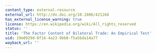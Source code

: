 ```yaml
---
content_type: external-resource
external_url: http://dx.doi.org/10.1086/421168
has_external_license_warning: true
license: https://en.wikipedia.org/wiki/All_rights_reserved
status: ''
title: 'The Factor Content of Bilateral Trade: An Empirical Test'
uid: 19e0929d-8f16-4a23-9bb8-f5a5bda14a77
wayback_url: ''
---
```

